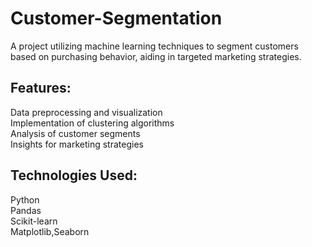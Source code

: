# Customer-Segmentation

A project utilizing machine learning techniques to segment customers based on purchasing behavior, aiding in targeted marketing strategies.

## Features:

Data preprocessing and visualization  
Implementation of clustering algorithms  
Analysis of customer segments  
Insights for marketing strategies

## Technologies Used:

Python  
Pandas  
Scikit-learn  
Matplotlib,Seaborn

